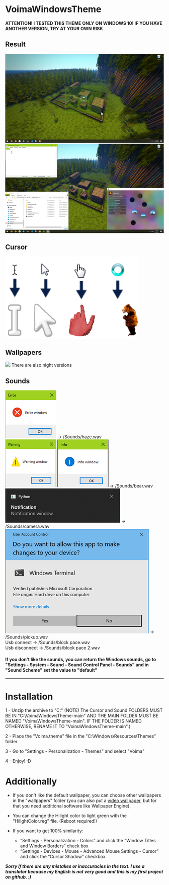 # VoimaWindowsTheme 
**ATTENTION! I TESTED THIS THEME ONLY ON WINDOWS 10! IF YOU HAVE ANOTHER VERSION, TRY AT YOUR OWN RISK**
## Result
![](https://github.com/codezhaba/VoimaWindowsTheme/blob/main/Preview/preview1.png?raw=true) 
![](https://github.com/codezhaba/VoimaWindowsTheme/blob/main/Preview/preview2.png?raw=true)  
## Cursor
![](https://github.com/codezhaba/VoimaWindowsTheme/blob/main/Preview/cursor_preview.gif)

## Wallpapers
![](https://github.com/codezhaba/VoimaWindowsTheme/blob/main/Preview/WallpapersPreview.png)
There are also night versions

## Sounds
![](https://github.com/codezhaba/VoimaWindowsTheme/blob/main/Preview/Error.png) → /Sounds/haze.wav  
![](https://github.com/codezhaba/VoimaWindowsTheme/blob/main/Preview/Warning.png)
![](https://github.com/codezhaba/VoimaWindowsTheme/blob/main/Preview/Info.png) → /Sounds/bear.wav  
![](https://github.com/codezhaba/VoimaWindowsTheme/blob/main/Preview/Notification.png) → /Sounds/camera.wav  
![](https://github.com/codezhaba/VoimaWindowsTheme/blob/main/Preview/Administrator.png) → /Sounds/pickup.wav  
Usb connect → /Sounds/block pace.wav  
Usb disconnect → /Sounds/block pace 2.wav  

#### If you don't like the sounds, you can return the Windows sounds, go to "Settings - System - Sound - Sound Control Panel - Sounds" and in "Sound Scheme" set the value to "default"
---
# Installation
1 - Unzip the archive to "C:\" (NOTE! The Cursor and Sound FOLDERS MUST BE IN "C:\VoimaWindowsTheme-main" AND THE MAIN FOLDER MUST BE NAMED "VoimaWindowsTheme-main". IF THE FOLDER IS NAMED OTHERWISE, RENAME IT TO "VoimaWindowsTheme-main".)  

2 - Place the "Voima.theme" file in the "C:\Windows\Resources\Themes" folder  

3 - Go to "Settings - Personalization - Themes" and select "Voima"  

4 - Enjoy! :D  



# Additionally
- If you don't like the default wallpaper, you can choose other wallpapers in the "wallpapers" folder (you can also put a [video wallpaper](https://www.google.com "Сайт Google"), but for that you need additional software like Wallpaper Engine).
  
- You can change the Hilight color to light green with the "HilightColor.reg" file. (Reboot required!)

- If you want to get 100% similarity:
  - “Settings - Personalization - Colors” and click the “Window Titles and Window Borders” check box
  - “Settings - Devices - Mouse - Advanced Mouse Settings - Cursor” and click the “Cursor Shadow” checkbox.



***Sorry if there are any mistakes or inaccuracies in the text. I use a translator because my English is not very good and this is my first project on github. :)***
